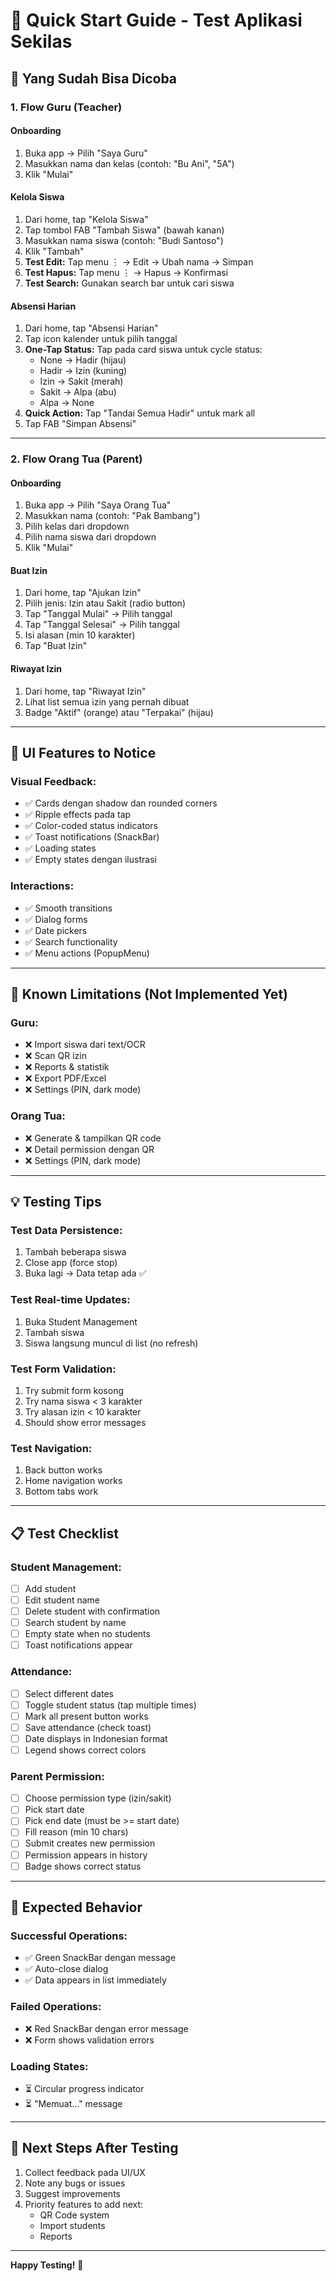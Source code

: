 # 🎯 Quick Start Guide - Test Aplikasi Sekilas

## 📱 Yang Sudah Bisa Dicoba

### 1. Flow Guru (Teacher)

#### Onboarding
1. Buka app → Pilih "Saya Guru"
2. Masukkan nama dan kelas (contoh: "Bu Ani", "5A")
3. Klik "Mulai"

#### Kelola Siswa
1. Dari home, tap "Kelola Siswa"
2. Tap tombol FAB "Tambah Siswa" (bawah kanan)
3. Masukkan nama siswa (contoh: "Budi Santoso")
4. Klik "Tambah"
5. **Test Edit:** Tap menu ⋮ → Edit → Ubah nama → Simpan
6. **Test Hapus:** Tap menu ⋮ → Hapus → Konfirmasi
7. **Test Search:** Gunakan search bar untuk cari siswa

#### Absensi Harian
1. Dari home, tap "Absensi Harian"
2. Tap icon kalender untuk pilih tanggal
3. **One-Tap Status:** Tap pada card siswa untuk cycle status:
   - None → Hadir (hijau)
   - Hadir → Izin (kuning)
   - Izin → Sakit (merah)  
   - Sakit → Alpa (abu)
   - Alpa → None
4. **Quick Action:** Tap "Tandai Semua Hadir" untuk mark all
5. Tap FAB "Simpan Absensi"

---

### 2. Flow Orang Tua (Parent)

#### Onboarding
1. Buka app → Pilih "Saya Orang Tua"
2. Masukkan nama (contoh: "Pak Bambang")
3. Pilih kelas dari dropdown
4. Pilih nama siswa dari dropdown
5. Klik "Mulai"

#### Buat Izin
1. Dari home, tap "Ajukan Izin"
2. Pilih jenis: Izin atau Sakit (radio button)
3. Tap "Tanggal Mulai" → Pilih tanggal
4. Tap "Tanggal Selesai" → Pilih tanggal
5. Isi alasan (min 10 karakter)
6. Tap "Buat Izin"

#### Riwayat Izin
1. Dari home, tap "Riwayat Izin"
2. Lihat list semua izin yang pernah dibuat
3. Badge "Aktif" (orange) atau "Terpakai" (hijau)

---

## 🎨 UI Features to Notice

### Visual Feedback:
- ✅ Cards dengan shadow dan rounded corners
- ✅ Ripple effects pada tap
- ✅ Color-coded status indicators
- ✅ Toast notifications (SnackBar)
- ✅ Loading states
- ✅ Empty states dengan ilustrasi

### Interactions:
- ✅ Smooth transitions
- ✅ Dialog forms
- ✅ Date pickers
- ✅ Search functionality
- ✅ Menu actions (PopupMenu)

---

## 🐛 Known Limitations (Not Implemented Yet)

### Guru:
- ❌ Import siswa dari text/OCR
- ❌ Scan QR izin
- ❌ Reports & statistik
- ❌ Export PDF/Excel
- ❌ Settings (PIN, dark mode)

### Orang Tua:
- ❌ Generate & tampilkan QR code
- ❌ Detail permission dengan QR
- ❌ Settings (PIN, dark mode)

---

## 💡 Testing Tips

### Test Data Persistence:
1. Tambah beberapa siswa
2. Close app (force stop)
3. Buka lagi → Data tetap ada ✅

### Test Real-time Updates:
1. Buka Student Management
2. Tambah siswa
3. Siswa langsung muncul di list (no refresh)

### Test Form Validation:
1. Try submit form kosong
2. Try nama siswa < 3 karakter
3. Try alasan izin < 10 karakter
4. Should show error messages

### Test Navigation:
1. Back button works
2. Home navigation works
3. Bottom tabs work

---

## 📋 Test Checklist

### Student Management:
- [ ] Add student
- [ ] Edit student name
- [ ] Delete student with confirmation
- [ ] Search student by name
- [ ] Empty state when no students
- [ ] Toast notifications appear

### Attendance:
- [ ] Select different dates
- [ ] Toggle student status (tap multiple times)
- [ ] Mark all present button works
- [ ] Save attendance (check toast)
- [ ] Date displays in Indonesian format
- [ ] Legend shows correct colors

### Parent Permission:
- [ ] Choose permission type (izin/sakit)
- [ ] Pick start date
- [ ] Pick end date (must be >= start date)
- [ ] Fill reason (min 10 chars)
- [ ] Submit creates new permission
- [ ] Permission appears in history
- [ ] Badge shows correct status

---

## 🎯 Expected Behavior

### Successful Operations:
- ✅ Green SnackBar dengan message
- ✅ Auto-close dialog
- ✅ Data appears in list immediately

### Failed Operations:
- ❌ Red SnackBar dengan error message
- ❌ Form shows validation errors

### Loading States:
- ⏳ Circular progress indicator
- ⏳ "Memuat..." message

---

## 🚀 Next Steps After Testing

1. Collect feedback pada UI/UX
2. Note any bugs or issues
3. Suggest improvements
4. Priority features to add next:
   - QR Code system
   - Import students
   - Reports

---

**Happy Testing!** 🎉

